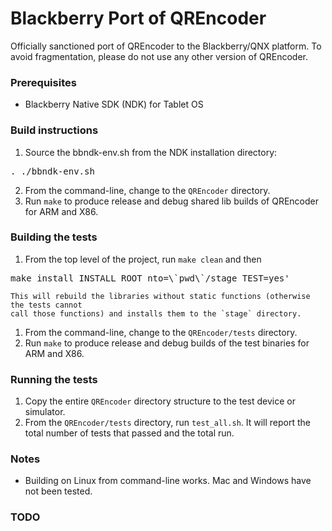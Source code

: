# Blackberry Port of QREncoder
 
Officially sanctioned port of QREncoder to the Blackberry/QNX platform. To avoid fragmentation, please do not use any other version of QREncoder.

### Prerequisites

- Blackberry Native SDK (NDK) for Tablet OS

### Build instructions

1. Source the bbndk-env.sh from the NDK installation directory: 
<pre>
. ./bbndk-env.sh
</pre>
2. From the command-line, change to the `QREncoder` directory.
3. Run `make` to produce release and debug shared lib builds of QREncoder for ARM and X86.

### Building the tests 

1. From the top level of the project, run `make clean` and then 
<pre>
make install INSTALL_ROOT_nto=\`pwd\`/stage TEST=yes'
</pre>
    This will rebuild the libraries without static functions (otherwise the tests cannot 
    call those functions) and installs them to the `stage` directory.
1. From the command-line, change to the `QREncoder/tests` directory.
2. Run `make` to produce release and debug builds of the test binaries for ARM and X86.

### Running the tests 

1. Copy the entire `QREncoder` directory structure to the test device or simulator.
2. From the `QREncoder/tests` directory, run `test_all.sh`. It will report the total
number of tests that passed and the total run.

### Notes

- Building on Linux from command-line works. Mac and Windows have not been tested.

### TODO

